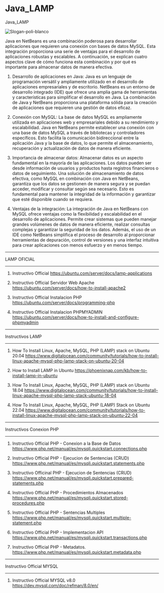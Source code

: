 # Java_LAMP
 Java_LAMP

![Slogan-poli-blanco](https://github.com/Harol003/Java_LAMP/assets/66041310/ee9fc852-1cd1-4d7f-8fc6-a2957cccf1b4)

 Java en NetBeans es una combinación poderosa para desarrollar aplicaciones que requieren una conexión con bases de datos MySQL. Esta integración proporciona una serie de ventajas para el desarrollo de aplicaciones robustas y escalables. A continuación, se explican cuatro aspectos clave de cómo funciona esta combinación y por qué es importante para almacenar datos de manera efectiva.

1. Desarrollo de aplicaciones en Java:
Java es un lenguaje de programación versátil y ampliamente utilizado en el desarrollo de aplicaciones empresariales y de escritorio. NetBeans es un entorno de desarrollo integrado (IDE) que ofrece una amplia gama de herramientas y características para simplificar el desarrollo en Java. La combinación de Java y NetBeans proporciona una plataforma sólida para la creación de aplicaciones que requieren una gestión de datos eficaz.

2. Conexión con MySQL:
La base de datos MySQL es ampliamente utilizada en aplicaciones web y empresariales debido a su rendimiento y escalabilidad. Java en NetBeans permite establecer una conexión con una base de datos MySQL a través de bibliotecas y controladores específicos. Esto facilita la comunicación bidireccional entre la aplicación Java y la base de datos, lo que permite el almacenamiento, recuperación y actualización de datos de manera eficiente.

3. Importancia de almacenar datos:
Almacenar datos es un aspecto fundamental en la mayoría de las aplicaciones. Los datos pueden ser desde información de usuarios y productos hasta registros financieros o datos de seguimiento. Una solución de almacenamiento de datos efectiva, como MySQL en combinación con Java en NetBeans, garantiza que los datos se gestionen de manera segura y se puedan acceder, modificar y consultar según sea necesario. Esto es fundamental para mantener la integridad de la información y garantizar que esté disponible cuando se requiera.

4. Ventajas de la integración:
La integración de Java en NetBeans con MySQL ofrece ventajas como la flexibilidad y escalabilidad en el desarrollo de aplicaciones. Permite crear sistemas que pueden manejar grandes volúmenes de datos de manera eficiente, realizar consultas complejas y garantizar la seguridad de los datos. Además, el uso de un IDE como NetBeans simplifica el proceso de desarrollo al proporcionar herramientas de depuración, control de versiones y una interfaz intuitiva para crear aplicaciones con menos esfuerzo y en menos tiempo.

***********************************************
LAMP OFICIAL
***********************************************

1. Instructivo Official
https://ubuntu.com/server/docs/lamp-applications

2. Instructivo Official Servidor Web Apache
https://ubuntu.com/server/docs/how-to-install-apache2

3. Instructivo Official Instalacion PHP
https://ubuntu.com/server/docs/programming-php

4. Instructivo Official Instalacion PHPMYADMIN
https://ubuntu.com/server/docs/how-to-install-and-configure-phpmyadmin

***********************************************
Instructivos LAMP
***********************************************

1. How To Install Linux, Apache, MySQL, PHP (LAMP) stack on Ubuntu 20.04
https://www.digitalocean.com/community/tutorials/how-to-install-linux-apache-mysql-php-lamp-stack-on-ubuntu-20-04

2. How to Install LAMP in Ubuntu
https://phoenixnap.com/kb/how-to-install-lamp-in-ubuntu

3. How To Install Linux, Apache, MySQL, PHP (LAMP) stack on Ubuntu 18.04
https://www.digitalocean.com/community/tutorials/how-to-install-linux-apache-mysql-php-lamp-stack-ubuntu-18-04

4. How To Install Linux, Apache, MySQL, PHP (LAMP) Stack on Ubuntu 22.04
https://www.digitalocean.com/community/tutorials/how-to-install-linux-apache-mysql-php-lamp-stack-on-ubuntu-22-04

***********************************************
Instructivos Conexion PHP
***********************************************

1. Instructivo Official PHP - Conexion a la Base de Datos
https://www.php.net/manual/es/mysqli.quickstart.connections.php

2. Instructivo Official PHP - Ejecucion de Sentencias (CRUD)
https://www.php.net/manual/es/mysqli.quickstart.statements.php

3. Instructivo Officinal PHP - Ejecucion de Sentencias (CRUD)
https://www.php.net/manual/es/mysqli.quickstart.prepared-statements.php

4. Instructivo Official PHP -  Procedimientos Almacenados
https://www.php.net/manual/es/mysqli.quickstart.stored-procedures.php

5. Instructivo Official PHP - Sentencias Multiples
https://www.php.net/manual/es/mysqli.quickstart.multiple-statement.php

6. Instructivo Official PHP - Implementacion API
https://www.php.net/manual/es/mysqli.quickstart.transactions.php

7. Instructivo Official PHP - Metadatos.
https://www.php.net/manual/es/mysqli.quickstart.metadata.php

***********************************************
Instructivo Official MYSQL
***********************************************

1. Instructivo Official MYSQL v8.0
https://dev.mysql.com/doc/refman/8.0/en/
